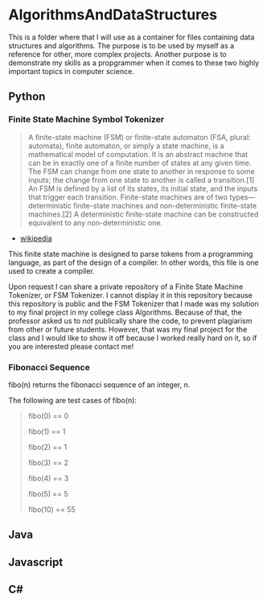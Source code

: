 # AlgorithmsAndDataStructures
This is a folder where that I will use as a container for files containing data structures and algorithms. The purpose is to be used by myself as a reference for other, more complex projects. Another purpose is to demonstrate my skills as a propgrammer when it comes to these two highly important topics in computer science.


## Python

### Finite State Machine Symbol Tokenizer

>A finite-state machine (FSM) or finite-state automaton (FSA, plural: automata), finite automaton, or simply a state machine, is a mathematical model of computation. It is an abstract machine that can be in exactly one of a finite number of states at any given time. The FSM can change from one state to another in response to some inputs; the change from one state to another is called a transition.[1] An FSM is defined by a list of its states, its initial state, and the inputs that trigger each transition. Finite-state machines are of two types—deterministic finite-state machines and non-deterministic finite-state machines.[2] A deterministic finite-state machine can be constructed equivalent to any non-deterministic one. 
- [wikipedia](https://en.wikipedia.org/wiki/Finite-state_machine)


This finite state machine is designed to parse tokens from a programming language, as part of the design of a compiler. In other words, this file is one used to create a compiler.

Upon request I can share a private repository of a Finite State Machine Tokenizer, or FSM Tokenizer. I cannot display it in this repository because this repository is public and the FSM Tokenizer that I made was my solution to my final project in my college class Algorithms. Because of that, the professor asked us to *not* publically share the code, to prevent plagiarism from other or future students. However, that was my final project for the class and I would like to show it off because I worked really hard on it, so if you are interested please contact me!

### Fibonacci Sequence
fibo(n) returns the fibonacci sequence of an integer, n.

The following are test cases of fibo(n):

> fibo(0) == 0
>
> fibo(1) == 1
>
> fibo(2) == 1
>
> fibo(3) == 2
>
> fibo(4) == 3
>
> fibo(5) == 5
>
> fibo(10) == 55


## Java

## Javascript

## C#

